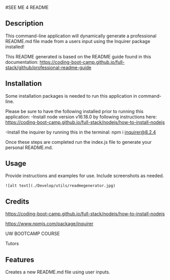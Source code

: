 #SEE ME 4 README

## Description

This command-line application will dynamically generate a professional README.md file made from a users input using the Inquirer package installed!  

This README generated is based on the README guide found in this documentation:
https://coding-boot-camp.github.io/full-stack/github/professional-readme-guide



## Installation

Some installation packages is needed to run this application in command-line.

Please be sure to have the following installed prior to running this application:
-Install node version v16.18.0 by following instructions here:
https://coding-boot-camp.github.io/full-stack/nodejs/how-to-install-nodejs

-Install the inquirer by running this in the terminal:
npm i inquirer@8.2.4

Once these steps are completed run the index.js file to generate your personal README.md.



## Usage

Provide instructions and examples for use. Include screenshots as needed.


    ![alt text](./Develop/utils/readmegenerator.jpg)
   



## Credits

https://coding-boot-camp.github.io/full-stack/nodejs/how-to-install-nodejs

https://www.npmjs.com/package/inquirer

UW BOOTCAMP COURSE

Tutors



## Features

Creates a new README.md file using user inputs.